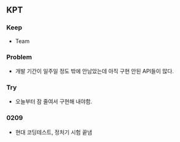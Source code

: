 ## KPT

### Keep

- Team

### Problem

- 개발 기간이 일주일 정도 밖에 안남았는데 아직 구현 안된 API들이 많다.

### Try

- 오늘부터 잠 줄여서 구현해 내야함.

### 0209

- 현대 코딩테스트, 정처기 시험 끝냄
